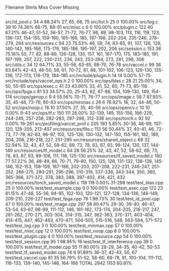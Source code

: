 Filename                             Stmts    Miss  Cover    Missing
---------------------------------  -------  ------  -------  ----------------------------------------------------------------------------------------------------------------------------------------------------------------------------------------------------------------------------------------------------------------------
src/id_pool.c                           34       4  88.24%   27, 65, 68, 75
src/list.h                              25       0  100.00%
src/log.c                               39      10  74.36%   66-75, 88-91
src/misc.c                               6       0  100.00%
src/plugin.c                           122      40  67.21%   46-47, 51-52, 56-57, 71-72, 76-77, 86, 89, 98-103, 113, 116, 119, 123, 136-137, 154-155, 159-160, 165-166, 185, 197-198, 202-204, 235-246, 278-279, 284
src/resources.c                         94      23  75.53%   46, 59, 74, 83-85, 91, 107, 126, 129, 140-142, 165-166, 175-176, 185-186, 195-197, 202, 206
src/session.c                          153      38  75.16%   55, 77, 82, 88-89, 126-128, 135, 157, 161, 167-170, 175, 183-185, 191, 197-199, 207, 222, 230-231, 236, 243, 253-264, 273, 281, 298, 306
src/utils.c                             34      12  64.71%   33, 55-56, 63-65, 68-70, 76-78
src/vaccel.c                            99      36  63.64%   42-43, 48-50, 56, 61, 70-72, 81, 88, 101-102, 106-123, 129-130, 135-136, 172-173, 178-179, 184-185
src/include/plugin.h                    14      14  0.00%    57-75
src/include/ops/vaccel_ops.h             2       0  100.00%
src/ops/blas.c                          28      21  25.00%   34, 50, 55-85
src/ops/exec.c                          41      23  43.90%   33, 41, 52, 60, 71-73, 85-116
src/ops/fpga.c                          81      53  34.57%   20, 25-43, 62, 67-86, 104, 109-130, 149, 154-174
src/ops/genop.c                          9       4  55.56%   70-71, 76-77
src/ops/image.c                         58       7  87.93%   35, 45-46, 73-76, 80-83
src/ops/minmax.c                        26       6  76.92%   18, 32, 44-46, 50-52
src/ops/noop.c                          16      10  37.50%   27, 35, 40-56
src/ops/opencv.c                        10      10  0.00%    9-43
src/ops/tf.c                           150     111  26.00%   32-139, 149, 155-156, 166-229, 244-245, 257-258, 282-283, 297-298, 312-338
src/ops/torch.c                         92      92  0.00%    19-261
src/profiling/vaccel_prof.c            205     193  5.85%    30-36, 46-99, 107-120, 128-205, 213-407
src/resources/file.c                   113      56  50.44%   37, 40-41, 46, 72-73, 77-78, 82-83, 96-97, 102, 125-126, 130-132, 147-150, 155-161, 182, 189, 204, 208, 216-218, 227, 251-295
src/resources/shared_object.c           68      32  52.94%   32, 43, 47, 52, 58-62, 69, 73, 78, 83, 87, 93, 99-124, 130, 137, 144-149
src/resources/tf_model.c                64      28  56.25%   32, 43, 47, 52, 58-62, 69, 73, 78, 83, 87, 93, 99-106, 111, 118, 125-130
src/resources/tf_saved_model.c         180      77  57.22%   36, 48-49, 66, 70-71, 79-80, 100, 125, 128, 131-132, 138-139, 145-146, 152-153, 158-159, 167-186, 202-203, 207-208, 222-231, 246-247, 251-252, 266-275, 290-291, 295-296, 310-319, 337-338, 343-344, 350, 360, 365-366, 371-372, 378, 383, 388, 397-402, 414, 421, 432
src/resources/torch_saved_model.c      118     118  0.00%    31-298
test/test_blas.cpp                      25       0  100.00%
test/test_example.cpp                    9       0  100.00%
test/test_exec.cpp                     122      23  81.15%   47-48, 55-56, 94-95, 102-103, 120-121, 127-128, 134-136, 146-149, 209-210, 226-227
test/test_fpga.cpp                      79       1  98.73%   30
test/test_id_pool.cpp                   47       0  100.00%
test/test_image.cpp                    297      58  80.47%   29-30, 39-40, 46-47, 53-54, 63-67, 98-99, 111-112, 146, 161-162, 173-174, 204-205, 216-217, 247, 261-262, 270-271, 303-304, 314-315, 347, 362-363, 370-371, 403-404, 414-415, 447, 462-463, 470-471, 504-505, 515-516, 548, 563-564, 571-572
test/test_log.cpp                        3       0  100.00%
test/test_minmax.cpp                    57       0  100.00%
test/test_misc.cpp                      12       0  100.00%
test/test_noop.cpp                       8       0  100.00%
test/test_plugin.cpp                     4       0  100.00%
test/test_resource.cpp                  54       0  100.00%
test/test_session.cpp                   95       1  98.95%   19
test/test_tf_interference.cpp           39       0  100.00%
test/test_tf_model.cpp                  55      11  80.00%   28-29, 34-35, 40-42, 50-53
test/test_tf_saved_model.cpp            74       6  91.89%   36-37, 42-43, 50, 67
test/test_vaccel.cpp                    81      35  56.79%   51-52, 58-60, 69-78, 91, 100-104, 111-112, 116-133, 139-140, 145-146, 164-166
TOTAL                                 2942    1153  60.81%
